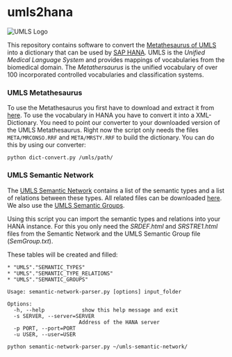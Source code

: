 # umls2hana

![UMLS Logo](http://www.nlm.nih.gov/research/umls/images/UMLS_header_newtree.gif)

This repository contains software to convert the [Metathesaurus of UMLS](http://www.nlm.nih.gov/research/umls/) into a dictionary that can be used by [SAP HANA](https://en.wikipedia.org/wiki/SAP_HANA). UMLS is the *Unified Medical Language System* and provides mappings of vocabularies from the biomedical domain. The *Metathersaurus* is the unified vocabulary of over 100 incorporated controlled vocabularies and classification systems.

### UMLS Metathesaurus

To use the Metathesaurus you first have to download and extract it from [here](http://www.nlm.nih.gov/research/umls/licensedcontent/umlsknowledgesources.html). To use the vocabulary in HANA you have to convert it into a XML-Dictionary. You need to point our converter to your downloaded version of the UMLS Metathesaurus. Right now the script only needs the files `META/MRCONSO.RRF` and `META/MRSTY.RRF` to build the dictionary. You can do this by using our converter:

```
python dict-convert.py /umls/path/
```


### UMLS Semantic Network

The [UMLS Semantic Network](http://semanticnetwork.nlm.nih.gov/) contains a list of the semantic types and a list of relations between these types. All related files can be downloaded [here](http://semanticnetwork.nlm.nih.gov/Download/index.html). We also use the [UMLS Semantic Groups](http://semanticnetwork.nlm.nih.gov/SemGroups/).

Using this script you can import the semantic types and relations into your HANA instance. For this you only need the *SRDEF.html* and *SRSTRE1.html* files from the Semantic Network and the UMLS Semantic Group file (*SemGroup.txt*).

These tables will be created and filled:
	
	* "UMLS"."SEMANTIC_TYPES"
	* "UMLS"."SEMANTIC_TYPE_RELATIONS"
	* "UMLS"."SEMANTIC_GROUPS"

```
Usage: semantic-network-parser.py [options] input_folder

Options:
  -h, --help            show this help message and exit
  -s SERVER, --server=SERVER
                       Address of the HANA server
  -p PORT, --port=PORT  
  -u USER, --user=USER 
```

```
python semantic-network-parser.py ~/umls-semantic-network/
```
